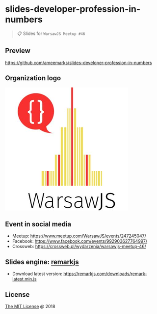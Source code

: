 # slides-developer-profession-in-numbers

> :clipboard: Slides for `WarsawJS Meetup #46`

## Preview

https://github.com/ameemarks/slides-developer-profession-in-numbers

## Organization logo

![](./images/warsawjs/logo-white-400x400.jpg)

## Event in social media

* Meetup: https://www.meetup.com/WarsawJS/events/247245047/
* Facebook: https://www.facebook.com/events/992903627764997/
* Crossweb: https://crossweb.pl/wydarzenia/warsawjs-meetup-46/

## Slides engine: [remarkjs](http://remarkjs.com)

* Download latest version: https://remarkjs.com/downloads/remark-latest.min.js

## License

[The MIT License](http://piecioshka.mit-license.org) @ 2018
